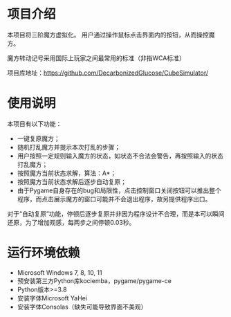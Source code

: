 # 项目介绍
本项目将三阶魔方虚拟化。
用户通过操作鼠标点击界面内的按钮，从而操控魔方。

魔方转动记号采用国际上玩家之间最常用的标准（非指WCA标准）

项目库地址：https://github.com/DecarbonizedGlucose/CubeSimulator/

# 使用说明
本项目有以下功能：
- 一键复原魔方；
- 随机打乱魔方并提示本次打乱的步骤；
- 用户按照一定规则输入魔方的状态，如状态不合法会警告，再按照输入的状态打乱魔方；
- 按照魔方当前状态求解，算法：A*；
- 按照魔方当前状态求解后逐步自动复原；
- 由于Pygame自身存在的bug和局限性，点击控制窗口关闭按钮可以推出整个程序，而点击展示魔方的窗口可能并不会退出程序，故另提供程序出口。

对于“自动复原”功能，停顿后逐步复原并非因为程序设计不合理，而是本可以瞬间还原，为了增加观感，每两步之间停顿0.03秒。

# 运行环境依赖
- Microsoft Windows 7, 8, 10, 11
- 预安装第三方Python库kociemba，pygame/pygame-ce
- Python版本>=3.8
- 安装字体Microsoft YaHei
- 安装字体Consolas（缺失可能导致界面不美观）